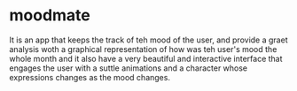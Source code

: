 # moodmate
It is an app that keeps the track of teh mood of the user, and provide a graet analysis woth a graphical representation of how was teh user's mood the whole month and it also have a very beautiful and interactive interface that engages the user with a suttle animations and a character whose expressions changes as the mood changes.
